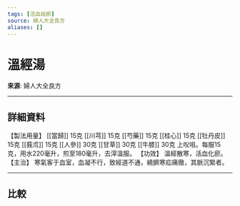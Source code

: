 ```yaml
---
tags: [活血祛瘀]
source: 婦人大全良方
aliases: []
---
```


# 溫經湯

**來源**: 婦人大全良方  

---

## 詳細資料
【製法用量】 [[當歸]] 15克 [[川芎]] 15克 [[芍藥]] 15克 [[桂心]] 15克 [[牡丹皮]] 15克 [[莪朮]] 15克 [[人參]] 30克 [[甘草]] 30克 [[牛膝]] 30克
上㕮咀。每服15克，用水220毫升，煎至180毫升，去滓溫服。
【功效】
溫經散寒，活血化瘀。
【主治】
寒氣客于血室，血凝不行，致經道不通，繞臍寒疝痛徹，其脈沉緊者。

---

## 比較
